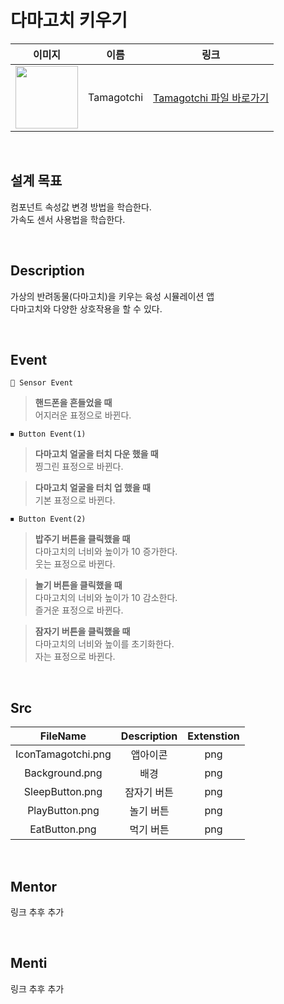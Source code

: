 # 다마고치 키우기

|                                                            이미지                                                             |    이름    |             링크              |
| :---------------------------------------------------------------------------------------------------------------------------: | :--------: | :---------------------------: |
| <img src="https://user-images.githubusercontent.com/79021544/220135932-1079cd2b-c5ec-4c3b-86ec-03d2c06468cc.png" width="100"> | Tamagotchi | [Tamagotchi 파일 바로가기](#) |

<br>

## 설계 목표

컴포넌트 속성값 변경 방법을 학습한다. \
가속도 센서 사용법을 학습한다.

<br>

## Description

가상의 반려동물(다마고치)을 키우는 육성 시뮬레이션 앱\
다마고치와 다양한 상호작용을 할 수 있다.

<br>

## Event

```
📡 Sensor Event
```

> **핸드폰을 흔들었을 때**\
> 어지러운 표정으로 바뀐다.

```
⏹ Button Event(1)
```

> **다마고치 얼굴을 터치 다운 했을 때**\
> 찡그린 표정으로 바뀐다.

> **다마고치 얼굴을 터치 업 했을 때**\
> 기본 표정으로 바뀐다.

```
⏹ Button Event(2)
```

> **밥주기 버튼을 클릭했을 때**\
> 다마고치의 너비와 높이가 10 증가한다.\
> 웃는 표정으로 바뀐다.

> **놀기 버튼을 클릭했을 때**\
> 다마고치의 너비와 높이가 10 감소한다.\
> 즐거운 표정으로 바뀐다.

> **잠자기 버튼을 클릭했을 때**\
> 다마고치의 너비와 높이를 초기화한다.\
> 자는 표정으로 바뀐다.

<br>

## Src

|      FileName      | Description | Extenstion |
| :----------------: | :---------: | :--------: |
| IconTamagotchi.png |  앱아이콘   |    png     |
|   Background.png   |    배경     |    png     |
|  SleepButton.png   | 잠자기 버튼 |    png     |
|   PlayButton.png   |  놀기 버튼  |    png     |
|   EatButton.png    |  먹기 버튼  |    png     |

<br>

## Mentor

링크 추후 추가

<br>

## Menti

링크 추후 추가
